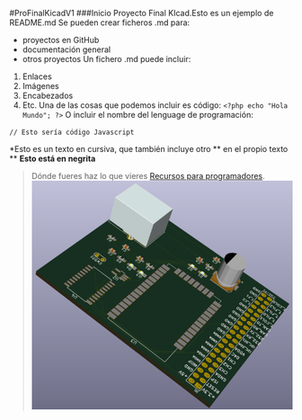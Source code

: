 #ProFinalKicadV1
###Inicio Proyecto Final KIcad.Esto es un ejemplo de README.md
Se pueden crear ficheros .md para:
* proyectos en GitHub
* documentación general
* otros proyectos
Un fichero .md puede incluir:
1. Enlaces
2. Imágenes
3. Encabezados
4. Etc.
Una de las cosas que podemos incluir es código:
`<?php echo "Hola Mundo"; ?>`
O incluir el nombre del lenguage de programación:
```[javascript]
// Esto sería código Javascript
```
*Esto es un texto en cursiva, que también incluye otro ** en el propio texto **
**Esto está en negrita**
>Dónde fueres haz lo que vieres
[Recursos para programadores](http://www.eldesvandejose.com "Recursos para programadores").
![Una imagen cualquiera](https://github.com/FranklinA/ProFinalKicadV1/blob/PrototipoFinal/XbeeEDU_CIAA.png?raw=true "De 150 x 150 píxeles")
